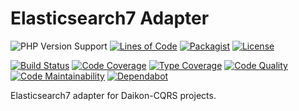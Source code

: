 # Elasticsearch7 Adapter

![PHP Version Support](https://badgen.net/packagist/php/daikon/elasticsearch7-adapter?color=blue)
[![Lines of Code](https://badgen.net/codeclimate/loc/daikon-cqrs/elasticsearch7-adapter)](https://codeclimate.com/github/daikon-cqrs/elasticsearch7-adapter/code?sort=-loc)
[![Packagist](https://badgen.net/packagist/name/daikon/elasticsearch7-adapter?color=blue)](https://packagist.org/packages/daikon/elasticsearch7-adapter)
[![License](https://badgen.net/github/license/daikon-cqrs/elasticsearch7-adapter)](https://github.com/daikon-cqrs/elasticsearch7-adapter/blob/master/LICENSE)

[![Build Status](https://badgen.net/travis/daikon-cqrs/elasticsearch7-adapter?label=build)](https://travis-ci.com/daikon-cqrs/elasticsearch7-adapter)
[![Code Coverage](https://badgen.net/codecov/c/github/daikon-cqrs/elasticsearch7-adapter)](https://codecov.io/gh/daikon-cqrs/elasticsearch7-adapter)
[![Type Coverage](https://shepherd.dev/github/daikon-cqrs/elasticsearch7-adapter/coverage.svg)](https://shepherd.dev/github/daikon-cqrs/elasticsearch7-adapter)
[![Code Quality](https://img.shields.io/scrutinizer/quality/g/daikon-cqrs/elasticsearch7-adapter/master)](https://scrutinizer-ci.com/g/daikon-cqrs/elasticsearch7-adapter/?branch=master)
[![Code Maintainability](https://badgen.net/codeclimate/maintainability/daikon-cqrs/elasticsearch7-adapter)](https://codeclimate.com/github/daikon-cqrs/elasticsearch7-adapter)
[![Dependabot](https://badgen.net/github/dependabot/daikon-cqrs/elasticsearch7-adapter)](https://github.com/daikon-cqrs/elasticsearch7-adapter/network/updates)

Elasticsearch7 adapter for Daikon-CQRS projects.
